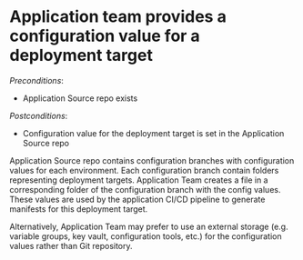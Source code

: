 # Application team provides a configuration value for a deployment target

*Preconditions*:

- Application Source repo exists

*Postconditions*:

- Configuration value for the deployment target is set in the Application Source repo

Application Source repo contains configuration branches with configuration values for each environment. Each configuration branch contain folders representing deployment targets. Application Team creates a file in a corresponding folder of the configuration branch with the config values. These values are used by the application CI/CD pipeline to generate manifests for this deployment target.

Alternatively, Application Team may prefer to use an external storage (e.g. variable groups, key vault, configuration tools, etc.) for the configuration values rather than Git repository.
